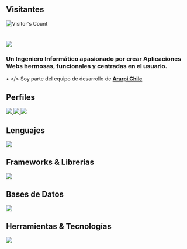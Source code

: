 <div> 
  <h2>Visitantes</h2>
  <img src="https://profile-counter.glitch.me/{RodensRosier}/count.svg" alt="Visitor's Count" />
</div>
<h1>
    <img src="https://readme-typing-svg.herokuapp.com/?font=Inter&size=48&center=true&vCenter=true&width=500&height=70&color=39FF14&duration=4000&lines=+¡Hola+a+todos+(as)!+👋;+¡Soy+Rodens+Rosier!;" />
</h1>

### Un Ingeniero Informático apasionado por crear Aplicaciones Webs hermosas, funcionales y centradas en el usuario.

• </> Soy parte del equipo de desarrollo de **[Ararpi Chile](https://ararpi.com)**
<br>

## Perfiles
<div>
  <a href="mailto:rodensrosier1@gmail.com">
    <img src="https://img.shields.io/badge/Gmail-333333?style=for-the-badge&logo=gmail&logoColor=red" />
  </a>
  <a href="https://linkedin.com/in/rodensrosier" target="_blank">
    <img src="https://img.shields.io/badge/LinkedIn-0077B5?style=for-the-badge&logo=linkedin&logoColor=white" target="_blank" />
  </a>
  <a href="https://instagram.com/RodensRosier/" target="_blank">
    <img src="https://img.shields.io/badge/Instagram-000000?style=for-the-badge&logo=instagram&logoColor=white" target="_blank" />
  </a>
</div>

## Lenguajes
<p>
  <img src="https://skillicons.dev/icons?i=html,css,javascript,python" />
</p>

## Frameworks & Librerías
<p>
  <img src="https://skillicons.dev/icons?i=django,react,sass" />
</p>

## Bases de Datos
<p>
  <img src="https://skillicons.dev/icons?i=mysql" />
</p>

## Herramientas & Tecnologías
<p>
  <img src="https://skillicons.dev/icons?i=git,github,linux" />
</p>
